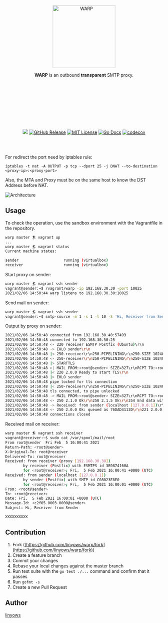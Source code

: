 <br><br><br><br><br><br><p align="center">
  <img alt="WARP" src="https://github.com/linyows/warp/blob/master/misc/warp.svg" width="200">
</p>
<p align="center">
  <strong>WARP</strong> is an outbound <b>transparent</b> SMTP proxy.
</p><br><br><br><br><br><br><br><br>
<p align="center">
  <a href="https://github.com/linyows/warp/actions" title="actions"><img src="https://img.shields.io/github/workflow/status/linyows/warp/Go?style=for-the-badge"></a>
  <a href="https://github.com/linyows/warp/releases"><img src="http://img.shields.io/github/release/linyows/warp.svg?style=for-the-badge" alt="GitHub Release"></a>
  <a href="https://github.com/linyows/warp/blob/master/LICENSE"><img src="http://img.shields.io/badge/license-MIT-blue.svg?style=for-the-badge" alt="MIT License"></a>
  <a href="http://godoc.org/github.com/linyows/warp"><img src="http://img.shields.io/badge/go-documentation-blue.svg?style=for-the-badge" alt="Go Docs"></a>
  <a href="https://codecov.io/gh/linyows/warp"> <img src="https://img.shields.io/codecov/c/github/linyows/warp.svg?style=for-the-badge" alt="codecov"></a>
</p><br><br>

For redirect the port need by iptables rule:

```
iptables -t nat -A OUTPUT -p tcp --dport 25 -j DNAT --to-destination <proxy-ip>:<proxy-port>
```

Also, the MTA and Proxy must be on the same host to know the DST Address before NAT.

![Architecture](https://github.com/linyows/warp/blob/master/misc/architecture.png)

Usage
--

To check the operation, use the sandbox environment with the Vagrantfile in the repository.

```sh
warp master 🏄 vagrant up
...
warp master 🏄 vagrant status
Current machine states:

sender                    running (virtualbox)
receiver                  running (virtualbox)
```

Start proxy on sender:

```sh
warp master 🏄 vagrant ssh sender
vagrant@sender:~$ /vagrant/warp -ip 192.168.30.30 -port 10025
2021/02/06 14:50:44 warp listens to 192.168.30.30:10025
```

Send mail on sender:

```sh
warp master 🏄 vagrant ssh sender
vagrant@sender:~$ smtp-source -m 1 -s 1 -l 10 -S 'Hi, Receiver from Sender' -f root@sender -t root@receiver localhost:25
```

Output by proxy on sender:

```sh
2021/02/06 14:50:48 connected from 192.168.30.40:57493
2021/02/06 14:50:48 connected to 192.168.30.50:25
2021/02/06 14:50:48 <- 220 receiver ESMTP Postfix (Ubuntu)\r\n
2021/02/06 14:50:48 -> EHLO sender\r\n
2021/02/06 14:50:48 |< 250-receiver\r\n250-PIPELINING\r\n250-SIZE 10240000\r\n250-VRFY\r\n250-ETRN\r\n250-STARTTLS\r\n250-ENHANCEDSTATUSCODES\r\n250-8BITMIME\r\n250-DSN\r\n250-SMTPUTF8\r\n250 CHUNKING\r\n
2021/02/06 14:50:48 <- 250-receiver\r\n250-PIPELINING\r\n250-SIZE 10240000\r\n250-VRFY\r\n250-ETRN\r\n250-ENHANCEDSTATUSCODES\r\n250-8BITMIME\r\n250-DSN\r\n250-SMTPUTF8\r\n250 CHUNKING\r\n
2021/02/06 14:50:48 |> STARTTLS
2021/02/06 14:50:48 >| MAIL FROM:<root@sender> SIZE=327\r\nRCPT TO:<root@receiver> ORCPT=rfc822;root@receiver\r\nDATA\r\n
2021/02/06 14:50:48 |< 220 2.0.0 Ready to start TLS\r\n
2021/02/06 14:50:48 |> EHLO sender
2021/02/06 14:50:48 pipe locked for tls connection
2021/02/06 14:50:48 |< 250-receiver\r\n250-PIPELINING\r\n250-SIZE 10240000\r\n250-VRFY\r\n250-ETRN\r\n250-ENHANCEDSTATUSCODES\r\n250-8BITMIME\r\n250-DSN\r\n250-SMTPUTF8\r\n250 CHUNKING\r\n
2021/02/06 14:50:48 tls connected, to pipe unlocked
2021/02/06 14:50:48 -> MAIL FROM:<root@sender> SIZE=327\r\nRCPT TO:<root@receiver> ORCPT=rfc822;root@receiver\r\nDATA\r\n
2021/02/06 14:50:48 <- 250 2.1.0 Ok\r\n250 2.1.5 Ok\r\n354 End data with <CR><LF>.<CR><LF>\r\n
2021/02/06 14:50:48 -> Received: from sender (localhost [127.0.0.1])\r\n        by sender (Postfix) with SMTP id 45B113EA9B\r\n for <root@receiver>; Sat,  6 Feb 2021 14:50:48 +0000 (UTC)\r\nFrom: <root@sender>\r\nTo: <root@receiver>\r\nDate: Sat,  6 Feb 2021 14:50:48 +0000 (UTC)\r\nMessage-Id: <a77e.0003.0000@sender>\r\nSubject: Hi, Receiver from Sender\r\n\r\nXXXXXXXXXX\r\n.\r\nQUIT\r\n
2021/02/06 14:50:48 <- 250 2.0.0 Ok: queued as 76DAD4113D\r\n221 2.0.0 Bye\r\n
2021/02/06 14:50:48 connections closed
```

Received mail on receiver:

```sh
warp master 🏄 vagrant ssh receiver
vagrant@receiver:~$ sudo cat /var/spool/mail/root
From root@sender  Fri Feb  5 16:00:41 2021
Return-Path: <root@sender>
X-Original-To: root@receiver
Delivered-To: root@receiver
Received: from receiver (proxy [192.168.30.30])
        by receiver (Postfix) with ESMTPS id 3B9874160A
        for <root@receiver>; Fri,  5 Feb 2021 16:00:41 +0000 (UTC)
Received: from sender (localhost [127.0.0.1])
        by sender (Postfix) with SMTP id C08023E8E0
        for <root@receiver>; Fri,  5 Feb 2021 16:00:01 +0000 (UTC)
From: <root@sender>
To: <root@receiver>
Date: Fri,  5 Feb 2021 16:00:01 +0000 (UTC)
Message-Id: <c2f05.0003.0000@sender>
Subject: Hi, Receiver from Sender

XXXXXXXXXX

```

Contribution
--

1. Fork ([https://github.com/linyows/warp/fork](https://github.com/linyows/warp/fork))
1. Create a feature branch
1. Commit your changes
1. Rebase your local changes against the master branch
1. Run test suite with the `go test ./...` command and confirm that it passes
1. Run `gofmt -s`
1. Create a new Pull Request

Author
--

[linyows](https://github.com/linyows)

